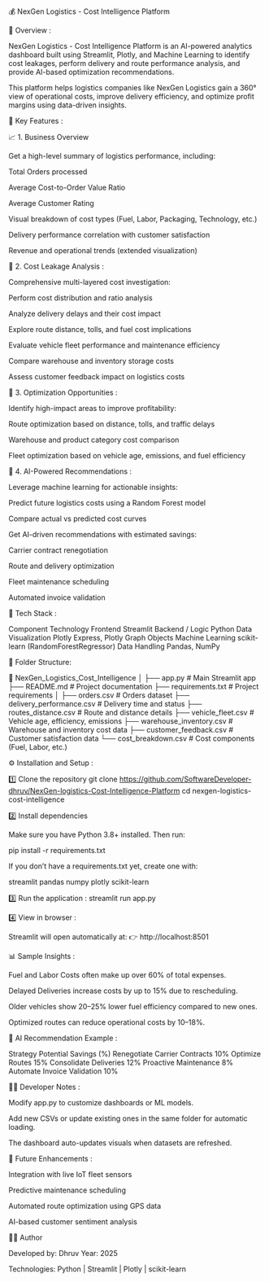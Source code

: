 💰 NexGen Logistics - Cost Intelligence Platform

🚀 Overview : 

NexGen Logistics - Cost Intelligence Platform is an AI-powered analytics dashboard built using Streamlit, Plotly, and Machine Learning to identify cost leakages, perform delivery and route performance analysis, and provide AI-based optimization recommendations.

This platform helps logistics companies like NexGen Logistics gain a 360° view of operational costs, improve delivery efficiency, and optimize profit margins using data-driven insights.



🧠 Key Features :

📈 1. Business Overview

Get a high-level summary of logistics performance, including:

Total Orders processed

Average Cost-to-Order Value Ratio

Average Customer Rating

Visual breakdown of cost types (Fuel, Labor, Packaging, Technology, etc.)

Delivery performance correlation with customer satisfaction

Revenue and operational trends (extended visualization)

💸 2. Cost Leakage Analysis :

Comprehensive multi-layered cost investigation:

Perform cost distribution and ratio analysis

Analyze delivery delays and their cost impact

Explore route distance, tolls, and fuel cost implications

Evaluate vehicle fleet performance and maintenance efficiency

Compare warehouse and inventory storage costs

Assess customer feedback impact on logistics costs

🚚 3. Optimization Opportunities :

Identify high-impact areas to improve profitability:

Route optimization based on distance, tolls, and traffic delays

Warehouse and product category cost comparison

Fleet optimization based on vehicle age, emissions, and fuel efficiency

🤖 4. AI-Powered Recommendations :

Leverage machine learning for actionable insights:

Predict future logistics costs using a Random Forest model

Compare actual vs predicted cost curves

Get AI-driven recommendations with estimated savings:

Carrier contract renegotiation

Route and delivery optimization

Fleet maintenance scheduling

Automated invoice validation

🧩 Tech Stack :

Component	Technology
Frontend	Streamlit
Backend / Logic	Python
Data Visualization	Plotly Express, Plotly Graph Objects
Machine Learning	scikit-learn (RandomForestRegressor)
Data Handling	Pandas, NumPy



📂 Folder Structure: 


📁 NexGen_Logistics_Cost_Intelligence
│
├── app.py                    # Main Streamlit app
├── README.md                 # Project documentation
├── requirements.txt          # Project requirements
│
├── orders.csv                # Orders dataset
├── delivery_performance.csv  # Delivery time and status
├── routes_distance.csv       # Route and distance details
├── vehicle_fleet.csv         # Vehicle age, efficiency, emissions
├── warehouse_inventory.csv   # Warehouse and inventory cost data
├── customer_feedback.csv     # Customer satisfaction data
└── cost_breakdown.csv        # Cost components (Fuel, Labor, etc.)



⚙️ Installation and Setup :

1️⃣ Clone the repository
git clone https://github.com/SoftwareDeveloper-dhruv/NexGen-logistics-Cost-Intelligence-Platform
cd nexgen-logistics-cost-intelligence



2️⃣ Install dependencies

Make sure you have Python 3.8+ installed. Then run:

pip install -r requirements.txt


If you don’t have a requirements.txt yet, create one with:

streamlit
pandas
numpy
plotly
scikit-learn


3️⃣ Run the application :
streamlit run app.py


4️⃣ View in browser :

Streamlit will open automatically at:
👉 http://localhost:8501



📊 Sample Insights :

Fuel and Labor Costs often make up over 60% of total expenses.

Delayed Deliveries increase costs by up to 15% due to rescheduling.

Older vehicles show 20–25% lower fuel efficiency compared to new ones.

Optimized routes can reduce operational costs by 10–18%.


🧮 AI Recommendation Example :

Strategy	Potential Savings (%)
Renegotiate Carrier Contracts	10%
Optimize Routes	15%
Consolidate Deliveries	12%
Proactive Maintenance	8%
Automate Invoice Validation	10%



🧑‍💻 Developer Notes :

Modify app.py to customize dashboards or ML models.

Add new CSVs or update existing ones in the same folder for automatic loading.

The dashboard auto-updates visuals when datasets are refreshed.


🏁 Future Enhancements :

Integration with live IoT fleet sensors

Predictive maintenance scheduling

Automated route optimization using GPS data

AI-based customer sentiment analysis


👨‍💻 Author

Developed by: Dhruv 
Year: 2025

Technologies: Python | Streamlit | Plotly | scikit-learn
